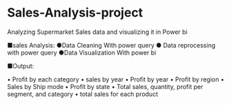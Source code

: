# Sales-Analysis-project
Analyzing Supermarket Sales data  and visualizing it in Power bi 

■sales Analysis:
●Data Cleaning With power query
● Data reprocessing with power query
●Data Visualization With power bi

■Output:

• Profit by each category
• sales by year
• Profit by year
• Profit by region
• Sales by Ship mode
• Profit by state
• Total sales, quantity, profit per segment, and category
• total sales for each product


